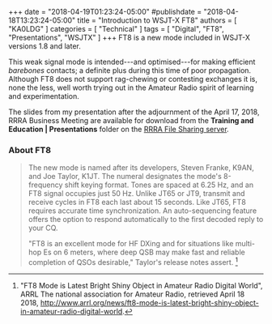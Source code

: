 +++
date = "2018-04-19T01:23:24-05:00"
#publishdate = "2018-04-18T13:23:24-05:00"
title = "Introduction to WSJT-X FT8"
authors = [ "KA0LDG" ]
categories = [ "Technical" ]
tags = [ "Digital", "FT8", "Presentations", "WSJTX" ]
+++
FT8 is a new mode included in WSJT-X versions 1.8 and later.

This weak signal mode is intended---and optimised---for making efficient
*barebones* contacts; a definite plus during this time of poor
propagation. Although FT8 does not support rag-chewing or contesting
exchanges it is, none the less, well worth trying out in the Amateur Radio
spirit of learning and experimentation.

The slides from my presentation after the adjournment of the April 17,
2018, RRRA Business Meeting
are available for download from the **Training and Education
| Presentations** folder on the
[RRRA File Sharing server](https://cloud.rrra.org/).

<!--more-->

### About FT8

>The new mode is named after its developers, Steven Franke, K9AN,
>and Joe Taylor, K1JT. The numeral designates the mode's 8-frequency
>shift keying format. Tones are spaced at 6.25 Hz, and an FT8 signal
>occupies just 50 Hz. Unlike JT65 or JT9, transmit and receive cycles
>in FT8 each last about 15 seconds. Like JT65, FT8 requires accurate
>time synchronization. An auto-sequencing feature offers the option to
>respond automatically to the first decoded reply to your CQ.
>
>"FT8 is an excellent mode for HF DXing and for situations like
>multi-hop Es on 6 meters, where deep QSB may make fast and reliable
>completion of QSOs desirable," Taylor's release notes assert. [^1]

[^1]: "FT8 Mode is Latest Bright Shiny Object in Amateur Radio Digital World", ARRL The national association for Amateur Radio, retrieved April 18 2018, http://www.arrl.org/news/ft8-mode-is-latest-bright-shiny-object-in-amateur-radio-digital-world.
